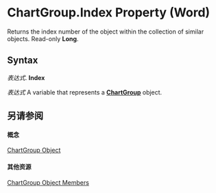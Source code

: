 
# ChartGroup.Index Property (Word)

Returns the index number of the object within the collection of similar objects. Read-only  **Long**.


## Syntax

 _表达式_. **Index**

 _表达式_ A variable that represents a **[ChartGroup](ea5a2610-9c00-9c95-8366-f9b0fcdf90be.md)** object.


## 另请参阅


#### 概念


[ChartGroup Object](ea5a2610-9c00-9c95-8366-f9b0fcdf90be.md)
#### 其他资源


[ChartGroup Object Members](http://msdn.microsoft.com/library/af92e2da-b296-f0ec-2d97-c26d0ae76afa%28Office.15%29.aspx)